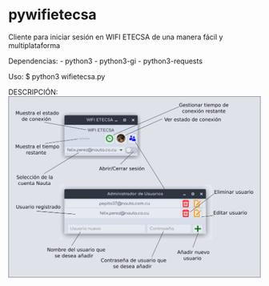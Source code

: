 # pywifietecsa
Cliente para iniciar sesión en WIFI ETECSA de una manera fácil y multiplataforma


Dependencias:
    - python3
    - python3-gi
    - python3-requests



 



Uso:
    $ python3 wifietecsa.py

DESCRIPCIÓN:
    ![alt text](https://raw.githubusercontent.com/RaynerCadrelo/pywifietecsa/master/imagen-descripcion.png)
    
